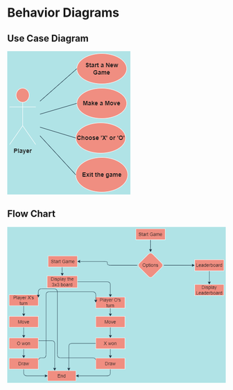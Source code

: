 # Behavior Diagrams
## Use Case Diagram
![Use Case Diagram](https://github.com/hrithik125/M1_TicTacToe_Game/blob/main/2_Architecture/behavior%20Diagrams/HLBehavioural.png)

## Flow Chart
![Flow Chart](https://github.com/hrithik125/M1_TicTacToe_Game/blob/main/2_Architecture/behavior%20Diagrams/flowchart.png)

